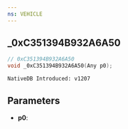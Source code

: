 ```yaml
---
ns: VEHICLE
---
```

## _0xC351394B932A6A50

```c
// 0xC351394B932A6A50
void _0xC351394B932A6A50(Any p0);
```

```
NativeDB Introduced: v1207
```

## Parameters
* **p0**:
